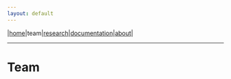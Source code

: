 ```yaml
---
layout: default
---
```


|[home](../index.md)|team|[research](../research)|[documentation](../docs)|[about](../about.md)|

* * * 

# Team


